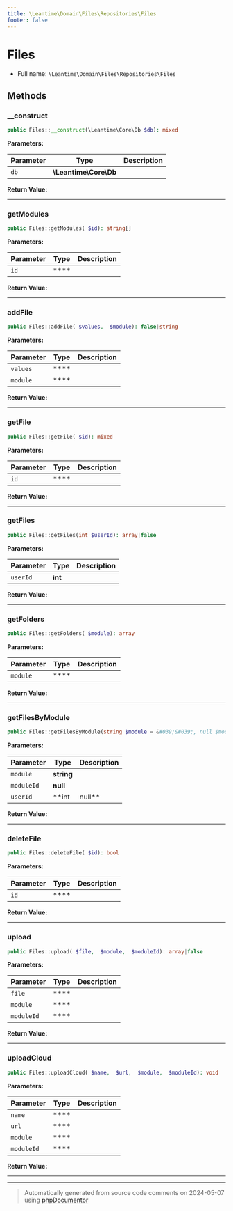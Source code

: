 ```yaml
---
title: \Leantime\Domain\Files\Repositories\Files
footer: false
---
```


# Files





* Full name: `\Leantime\Domain\Files\Repositories\Files`



## Methods

### __construct



```php
public Files::__construct(\Leantime\Core\Db $db): mixed
```








**Parameters:**

| Parameter | Type | Description |
|-----------|------|-------------|
| `db` | **\Leantime\Core\Db** |  |


**Return Value:**





---
### getModules



```php
public Files::getModules( $id): string[]
```








**Parameters:**

| Parameter | Type | Description |
|-----------|------|-------------|
| `id` | **** |  |


**Return Value:**





---
### addFile



```php
public Files::addFile( $values,  $module): false|string
```








**Parameters:**

| Parameter | Type | Description |
|-----------|------|-------------|
| `values` | **** |  |
| `module` | **** |  |


**Return Value:**





---
### getFile



```php
public Files::getFile( $id): mixed
```








**Parameters:**

| Parameter | Type | Description |
|-----------|------|-------------|
| `id` | **** |  |


**Return Value:**





---
### getFiles



```php
public Files::getFiles(int $userId): array|false
```








**Parameters:**

| Parameter | Type | Description |
|-----------|------|-------------|
| `userId` | **int** |  |


**Return Value:**





---
### getFolders



```php
public Files::getFolders( $module): array
```








**Parameters:**

| Parameter | Type | Description |
|-----------|------|-------------|
| `module` | **** |  |


**Return Value:**





---
### getFilesByModule



```php
public Files::getFilesByModule(string $module = &#039;&#039;, null $moduleId = null, int|null $userId): array|false
```








**Parameters:**

| Parameter | Type | Description |
|-----------|------|-------------|
| `module` | **string** |  |
| `moduleId` | **null** |  |
| `userId` | **int|null** |  |


**Return Value:**





---
### deleteFile



```php
public Files::deleteFile( $id): bool
```








**Parameters:**

| Parameter | Type | Description |
|-----------|------|-------------|
| `id` | **** |  |


**Return Value:**





---
### upload



```php
public Files::upload( $file,  $module,  $moduleId): array|false
```








**Parameters:**

| Parameter | Type | Description |
|-----------|------|-------------|
| `file` | **** |  |
| `module` | **** |  |
| `moduleId` | **** |  |


**Return Value:**





---
### uploadCloud



```php
public Files::uploadCloud( $name,  $url,  $module,  $moduleId): void
```








**Parameters:**

| Parameter | Type | Description |
|-----------|------|-------------|
| `name` | **** |  |
| `url` | **** |  |
| `module` | **** |  |
| `moduleId` | **** |  |


**Return Value:**





---


---
> Automatically generated from source code comments on 2024-05-07 using [phpDocumentor](http://www.phpdoc.org/)
